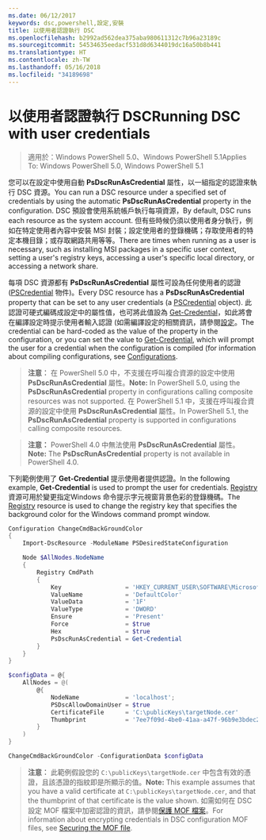 ```yaml
---
ms.date: 06/12/2017
keywords: dsc,powershell,設定,安裝
title: 以使用者認證執行 DSC
ms.openlocfilehash: b2992ad562dea375aba980611312c7b96a23189c
ms.sourcegitcommit: 54534635eedacf531d8d6344019dc16a50b8b441
ms.translationtype: HT
ms.contentlocale: zh-TW
ms.lasthandoff: 05/16/2018
ms.locfileid: "34189698"
---
```

# <a name="running-dsc-with-user-credentials"></a><span data-ttu-id="6617b-103">以使用者認證執行 DSC</span><span class="sxs-lookup"><span data-stu-id="6617b-103">Running DSC with user credentials</span></span>

> <span data-ttu-id="6617b-104">適用於：Windows PowerShell 5.0、Windows PowerShell 5.1</span><span class="sxs-lookup"><span data-stu-id="6617b-104">Applies To: Windows PowerShell 5.0, Windows PowerShell 5.1</span></span>

<span data-ttu-id="6617b-105">您可以在設定中使用自動 **PsDscRunAsCredential** 屬性，以一組指定的認證來執行 DSC 資源。</span><span class="sxs-lookup"><span data-stu-id="6617b-105">You can run a DSC resource under a specified set of credentials by using the automatic **PsDscRunAsCredential** property in the configuration.</span></span>
<span data-ttu-id="6617b-106">DSC 預設會使用系統帳戶執行每項資源，</span><span class="sxs-lookup"><span data-stu-id="6617b-106">By default, DSC runs each resource as the system account.</span></span>
<span data-ttu-id="6617b-107">但有些時候仍須以使用者身分執行，例如在特定使用者內容中安裝 MSI 封裝；設定使用者的登錄機碼；存取使用者的特定本機目錄；或存取網路共用等等。</span><span class="sxs-lookup"><span data-stu-id="6617b-107">There are times when running as a user is necessary, such as installing MSI packages in a specific user context, setting a user's registry keys, accessing a user's specific local directory, or accessing a network share.</span></span>

<span data-ttu-id="6617b-108">每項 DSC 資源都有 **PsDscRunAsCredential** 屬性可設為任何使用者的認證 ([PSCredential](https://msdn.microsoft.com/library/ms572524(v=VS.85).aspx) 物件)。</span><span class="sxs-lookup"><span data-stu-id="6617b-108">Every DSC resource has a **PsDscRunAsCredential** property that can be set to any user credentials (a [PSCredential](https://msdn.microsoft.com/library/ms572524(v=VS.85).aspx) object).</span></span>
<span data-ttu-id="6617b-109">此認證可硬式編碼成設定中的屬性值，也可將此值設為 [Get-Credential](https://technet.microsoft.com/library/hh849815.aspx)，如此將會在編譯設定時提示使用者輸入認證 (如需編譯設定的相關資訊，請參閱[設定](configurations.md)。</span><span class="sxs-lookup"><span data-stu-id="6617b-109">The credential can be hard-coded as the value of the property in the configuration, or you can set the value to [Get-Credential](https://technet.microsoft.com/library/hh849815.aspx), which will prompt the user for a credential when the configuration is compiled (for information about compiling configurations, see [Configurations](configurations.md).</span></span>

><span data-ttu-id="6617b-110">**注意︰** 在 PowerShell 5.0 中，不支援在呼叫複合資源的設定中使用 **PsDscRunAsCredential** 屬性。</span><span class="sxs-lookup"><span data-stu-id="6617b-110">**Note:** In PowerShell 5.0, using the **PsDscRunAsCredential** property in configurations calling composite resources was not supported.</span></span>
><span data-ttu-id="6617b-111">在 PowerShell 5.1 中，支援在呼叫複合資源的設定中使用 **PsDscRunAsCredential** 屬性。</span><span class="sxs-lookup"><span data-stu-id="6617b-111">In PowerShell 5.1, the **PsDscRunAsCredential** property is supported in configurations calling composite resources.</span></span>

><span data-ttu-id="6617b-112">**注意：** PowerShell 4.0 中無法使用 **PsDscRunAsCredential** 屬性。</span><span class="sxs-lookup"><span data-stu-id="6617b-112">**Note:** The **PsDscRunAsCredential** property is not available in PowerShell 4.0.</span></span>

<span data-ttu-id="6617b-113">下列範例使用了 **Get-Credential** 提示使用者提供認證。</span><span class="sxs-lookup"><span data-stu-id="6617b-113">In the following example, **Get-Credential** is used to prompt the user for credentials.</span></span>
<span data-ttu-id="6617b-114">[Registry](registryResource.md) 資源可用於變更指定Windows 命令提示字元視窗背景色彩的登錄機碼。</span><span class="sxs-lookup"><span data-stu-id="6617b-114">The [Registry](registryResource.md) resource is used to change the registry key that specifies the background color for the Windows command prompt window.</span></span>

```powershell
Configuration ChangeCmdBackGroundColor
{
    Import-DscResource -ModuleName PSDesiredStateConfiguration

    Node $AllNodes.NodeName
    {
        Registry CmdPath
        {
            Key                  = 'HKEY_CURRENT_USER\SOFTWARE\Microsoft\Command Processor'
            ValueName            = 'DefaultColor'
            ValueData            = '1F'
            ValueType            = 'DWORD'
            Ensure               = 'Present'
            Force                = $true
            Hex                  = $true
            PsDscRunAsCredential = Get-Credential
        }
    }
}

$configData = @{
    AllNodes = @(
        @{
            NodeName             = 'localhost';
            PSDscAllowDomainUser = $true
            CertificateFile      = 'C:\publicKeys\targetNode.cer'
            Thumbprint           = '7ee7f09d-4be0-41aa-a47f-96b9e3bdec25'
        }
    )
}

ChangeCmdBackGroundColor -ConfigurationData $configData
```
><span data-ttu-id="6617b-115">**注意︰** 此範例假設您的 `C:\publicKeys\targetNode.cer` 中包含有效的憑證，且該憑證的指紋即是所顯示的值。</span><span class="sxs-lookup"><span data-stu-id="6617b-115">**Note:** This example assumes that you have a valid certificate at `C:\publicKeys\targetNode.cer`, and that the thumbprint of that certificate is the value shown.</span></span>
><span data-ttu-id="6617b-116">如需如何在 DSC 設定 MOF 檔案中加密認證的資訊，請參閱[保護 MOF 檔案](secureMOF.md)。</span><span class="sxs-lookup"><span data-stu-id="6617b-116">For information about encrypting credentials in DSC configuration MOF files, see [Securing the MOF file](secureMOF.md).</span></span>